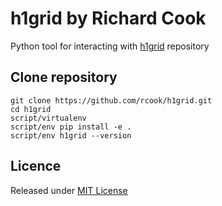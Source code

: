 # h1grid by Richard Cook

Python tool for interacting with [h1grid][h1grid] repository

## Clone repository

```
git clone https://github.com/rcook/h1grid.git
cd h1grid
script/virtualenv
script/env pip install -e .
script/env h1grid --version
```

## Licence

Released under [MIT License][licence]

[h1grid]: https://h1grid.com/
[licence]: LICENSE
